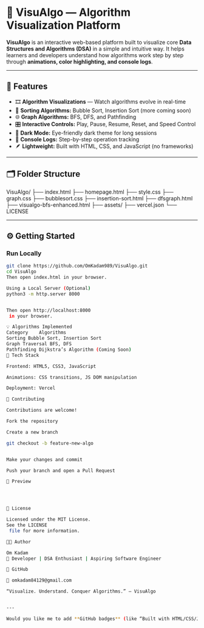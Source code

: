 # 🧠 VisuAlgo — Algorithm Visualization Platform

**VisuAlgo** is an interactive web-based platform built to visualize core **Data Structures and Algorithms (DSA)** in a simple and intuitive way. It helps learners and developers understand how algorithms work step by step through **animations, color highlighting, and console logs**.

---

## 🚀 Features

- 🎞️ **Algorithm Visualizations** — Watch algorithms evolve in real-time  
- 🧩 **Sorting Algorithms:** Bubble Sort, Insertion Sort (more coming soon)  
- 🌐 **Graph Algorithms:** BFS, DFS, and Pathfinding  
- 🎛️ **Interactive Controls:** Play, Pause, Resume, Reset, and Speed Control  
- 🌙 **Dark Mode:** Eye-friendly dark theme for long sessions  
- 🧾 **Console Logs:** Step-by-step operation tracking  
- 🪶 **Lightweight:** Built with HTML, CSS, and JavaScript (no frameworks)

---

## 🗂️ Folder Structure

VisuAlgo/
├── index.html
├── homepage.html
├── style.css
├── graph.css
├── bubblesort.css
├── insertion-sort.html
├── dfsgraph.html
├── visualgo-bfs-enhanced.html
├── assets/
├── vercel.json
└── LICENSE

---

## ⚙️ Getting Started

### Run Locally

```bash
git clone https://github.com/OmKadam989/VisuAlgo.git
cd VisuAlgo
Then open index.html in your browser.

Using a Local Server (Optional)
python3 -m http.server 8000


Then open http://localhost:8000
 in your browser.

💡 Algorithms Implemented
Category	Algorithms
Sorting	Bubble Sort, Insertion Sort
Graph Traversal	BFS, DFS
Pathfinding	Dijkstra’s Algorithm (Coming Soon)
🧰 Tech Stack

Frontend: HTML5, CSS3, JavaScript

Animations: CSS transitions, JS DOM manipulation

Deployment: Vercel

🤝 Contributing

Contributions are welcome!

Fork the repository

Create a new branch

git checkout -b feature-new-algo


Make your changes and commit

Push your branch and open a Pull Request

📸 Preview




📄 License

Licensed under the MIT License.
See the LICENSE
 file for more information.

👨‍💻 Author

Om Kadam
🚀 Developer | DSA Enthusiast | Aspiring Software Engineer

🔗 GitHub

📧 omkadam84129@gmail.com

“Visualize. Understand. Conquer Algorithms.” — VisuAlgo


---

Would you like me to add **GitHub badges** (like “Built with HTML/CSS/JS”, “MIT License”, “Open
